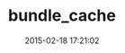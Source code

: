 ---
layout: post
title:  "bundle_cache"
repo:   "data-axle/bundle_cache"
date:   2015-02-18 17:21:02
gemurl: https://github.com/data-axle/bundle_cache
---